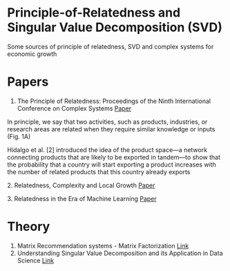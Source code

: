 # Principle-of-Relatedness and Singular Value Decomposition (SVD)
Some sources of principle of relatedness, SVD and complex systems for economic growth

# Papers
1. The Principle of Relatedness: Proceedings of the Ninth International Conference on Complex Systems <a href="https://www.researchgate.net/publication/326562653_The_Principle_of_Relatedness_Proceedings_of_the_Ninth_International_Conference_on_Complex_Systems"> Paper </a>
 <p>In principle, we say that two activities, such as products, industries, or research areas are related when they require similar knowledge or inputs (Fig. 1A)</p>
 <p>Hidalgo et al. [2] introduced the idea of the product space—a network connecting products that are likely to be exported in tandem—to show that the probability that  a country will start exporting a product increases with the number of related products that this country already exports </p>
2. Relatedness, Complexity and Local Growth <a href="https://docs.iza.org/dp12223.pdf"> Paper </a> <p>
3. Relatedness in the Era of Machine Learning <a href="https://arxiv.org/pdf/2103.06017.pdf">Paper</a>


# Theory
1. Matrix Recommendation systems - Matrix Factorization <a href="https://developers.google.com/machine-learning/recommendation/collaborative/matrix"> Link </a> 
2. Understanding Singular Value Decomposition and its Application in Data Science <a href="https://towardsdatascience.com/understanding-singular-value-decomposition-and-its-application-in-data-science-388a54be95d#:~:text=In%20linear%20algebra%2C%20the%20Singular,important%20applications%20in%20data%20science.">Link</a>
 
